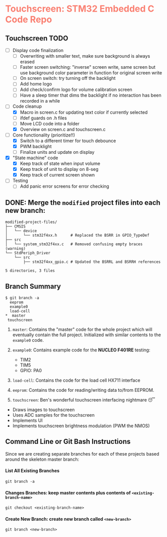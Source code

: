 <h1 style="color: salmon"> <b>Touchscreen</b>: STM32 Embedded C Code Repo </h1>

## **Touchscreen TODO**
- [ ] Display code finalization
  - [ ] Overwriting with smaller text, make sure background is always erased
  - [ ] Faster screen switching: "inverse" screen write, same screen but use background color parameter in function for original screen write
  - [ ] On screen switch: try turning off the backlight
  - [ ] Add home logo
  - [ ] Add check/confirm logo for volume calibration screen
  - [ ] Have a sleep timer that dims the backlight if no interaction has been recorded in a while
- [ ] Code cleanup
  - [x] Macro in screen.c for updating text color if currently selected
  - [ ] ifdef guards on .h files
  - [ ] Move LCD code into a folder
  - [x] Overview on screen.c and touchscreen.c
- [ ] Core functionality (prioritize!!)
  - [x] Switch to a different timer for touch debounce
  - [x] PWM backlight
  - [ ] Finalize units and update on display
- [x] "State machine" code
  - [x] Keep track of state when input volume
  - [x] Keep track of unit to display on 8-seg
  - [x] Keep track of current screen shown
- [ ] Testing
  - [ ] Add panic error screens for error checking

## **DONE**: Merge the `modified` project files into each new branch:
```
modified-project-files/
├── CMSIS
│   └── device
│       └── stm32f4xx.h      # Replaced the BSRR in GPIO_TypeDef
├── src
│   └── system_stm32f4xx.c   # Removed confusing empty braces (warning)
└── StdPeriph_Driver
    └── src
        ├── stm32f4xx_gpio.c # Updated the BSRRL and BSRRH references

5 directories, 3 files
```


## **Branch Summary**
```
$ git branch -a
  eeprom
  example0
  load-cell
*  master
 touchscreen

```

1. `master`: Contains the "master" code for the whole project
which will eventually contain the full project. Initialized
with similar contents to the `example0` code.

2. `example0`: Contains example code for the **NUCLEO F401RE** testing:
    * TIM2
    * TIM5
    * GPIO: PA0

3. `load-cell`: Contains the code for the load cell HX711 interface

4. `eeprom`: Contains the code for reading/writing data to/from EEPROM.

5. `touchscreen`: Ben's wonderful touchscreen interfacing nightmare 😴
  * Draws images to touchscreen
  * Uses ADC samples for the touchscreen
  * Implements UI
  * Implements touchscreen brightness modulation (PWM the NMOS)


## **Command Line or Git Bash Instructions**
Since we are creating separate branches for each of these projects
based around the skeleton master branch:

#### **List All Existing Branches**
```
git branch -a
```

#### **Changes Branches**: keep master contents plus contents of `<existing-branch-name>`
```
git checkout <existing-branch-name>
```

#### **Create New Branch**: create new branch called `<new-branch>`
```
git branch <new-branch>
```